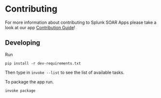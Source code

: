 # Contributing
For more information about contributing to Splunk SOAR Apps please take a look at our app [Contribution Guide](https://github.com/splunk-soar-connectors/.github/blob/main/.github/CONTRIBUTING.md)!


## Developing

Run
```shell
pip install -r dev-requirements.txt
```

Then type in `invoke --list` to see the list of available tasks.

To package the app run.

```shell
invoke package
```
